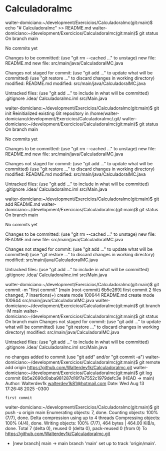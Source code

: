 # CalculadoraImc
walter-domiciano:~/development/Exercicios/CalculadoraImc(git:main)$ echo "# CalculadoraImc" >> README.md
walter-domiciano:~/development/Exercicios/CalculadoraImc(git:main)$ git status
On branch main

No commits yet

Changes to be committed:
  (use "git rm --cached <file>..." to unstage)
	new file:   README.md
	new file:   src/main/java/CalculadoraIMC.java

Changes not staged for commit:
  (use "git add <file>..." to update what will be committed)
  (use "git restore <file>..." to discard changes in working directory)
	modified:   README.md
	modified:   src/main/java/CalculadoraIMC.java

Untracked files:
  (use "git add <file>..." to include in what will be committed)
	.gitignore
	.idea/
	CalculadoraImc.iml
	src/Main.java

walter-domiciano:~/development/Exercicios/CalculadoraImc(git:main)$ git init
Reinitialized existing Git repository in /home/walter-domiciano/development/Exercicios/CalculadoraImc/.git/
walter-domiciano:~/development/Exercicios/CalculadoraImc(git:main)$ git status
On branch main

No commits yet

Changes to be committed:
  (use "git rm --cached <file>..." to unstage)
	new file:   README.md
	new file:   src/main/java/CalculadoraIMC.java

Changes not staged for commit:
  (use "git add <file>..." to update what will be committed)
  (use "git restore <file>..." to discard changes in working directory)
	modified:   README.md
	modified:   src/main/java/CalculadoraIMC.java

Untracked files:
  (use "git add <file>..." to include in what will be committed)
	.gitignore
	.idea/
	CalculadoraImc.iml
	src/Main.java

walter-domiciano:~/development/Exercicios/CalculadoraImc(git:main)$ git add README.md
walter-domiciano:~/development/Exercicios/CalculadoraImc(git:main)$ git status
On branch main

No commits yet

Changes to be committed:
  (use "git rm --cached <file>..." to unstage)
	new file:   README.md
	new file:   src/main/java/CalculadoraIMC.java

Changes not staged for commit:
  (use "git add <file>..." to update what will be committed)
  (use "git restore <file>..." to discard changes in working directory)
	modified:   src/main/java/CalculadoraIMC.java

Untracked files:
  (use "git add <file>..." to include in what will be committed)
	.gitignore
	.idea/
	CalculadoraImc.iml
	src/Main.java

walter-domiciano:~/development/Exercicios/CalculadoraImc(git:main)$ git commit -m "first commit"
[main (root-commit) 6b5e269] first commit
 2 files changed, 7 insertions(+)
 create mode 100644 README.md
 create mode 100644 src/main/java/CalculadoraIMC.java
walter-domiciano:~/development/Exercicios/CalculadoraImc(git:main)$ git branch -M main
walter-domiciano:~/development/Exercicios/CalculadoraImc(git:main)$ git status
On branch main
Changes not staged for commit:
  (use "git add <file>..." to update what will be committed)
  (use "git restore <file>..." to discard changes in working directory)
	modified:   src/main/java/CalculadoraIMC.java

Untracked files:
  (use "git add <file>..." to include in what will be committed)
	.gitignore
	.idea/
	CalculadoraImc.iml
	src/Main.java

no changes added to commit (use "git add" and/or "git commit -a")
walter-domiciano:~/development/Exercicios/CalculadoraImc(git:main)$ git remote add origin https://github.com/Walterdev1k/CalculadoraImc.git
walter-domiciano:~/development/Exercicios/CalculadoraImc(git:main)$ git log
commit 6b5e2690d0aba981287d16f7a7552c1979defc3e (HEAD -> main)
Author: Walterdev1k <walterdev1k81@hotmail.com>
Date:   Wed Aug 13 17:26:48 2025 -0300

    first commit
walter-domiciano:~/development/Exercicios/CalculadoraImc(git:main)$ git push -u origin main
Enumerating objects: 7, done.
Counting objects: 100% (7/7), done.
Delta compression using up to 4 threads
Compressing objects: 100% (4/4), done.
Writing objects: 100% (7/7), 464 bytes | 464.00 KiB/s, done.
Total 7 (delta 0), reused 0 (delta 0), pack-reused 0 (from 0)
To https://github.com/Walterdev1k/CalculadoraImc.git
 * [new branch]      main -> main
branch 'main' set up to track 'origin/main'.
